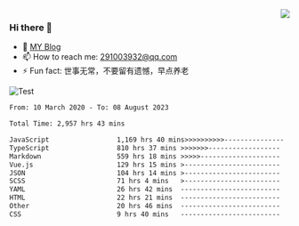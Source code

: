 <img align='right' src='https://github-readme-stats.vercel.app/api?username=niaogege&show_icons=true&theme=radical'/>

### Hi there 👋

- 🌱 [MY Blog](https://bythewayer.com/)
- 📫 How to reach me: 291003932@qq.com
- ⚡ Fun fact:  世事无常，不要留有遗憾，早点养老

![Test](https://github-readme-stats.vercel.app/api/top-langs/?username=niaogege&layout=compact)

<!--START_SECTION:waka-->

```txt
From: 10 March 2020 - To: 08 August 2023

Total Time: 2,957 hrs 43 mins

JavaScript                 1,169 hrs 40 mins>>>>>>>>>>---------------   39.55 %
TypeScript                 810 hrs 37 mins >>>>>>>------------------   27.41 %
Markdown                   559 hrs 18 mins >>>>>--------------------   18.91 %
Vue.js                     129 hrs 15 mins >------------------------   04.37 %
JSON                       104 hrs 14 mins >------------------------   03.52 %
SCSS                       71 hrs 4 mins   >------------------------   02.40 %
YAML                       26 hrs 42 mins  -------------------------   00.90 %
HTML                       22 hrs 21 mins  -------------------------   00.76 %
Other                      20 hrs 46 mins  -------------------------   00.70 %
CSS                        9 hrs 40 mins   -------------------------   00.33 %
```

<!--END_SECTION:waka-->

